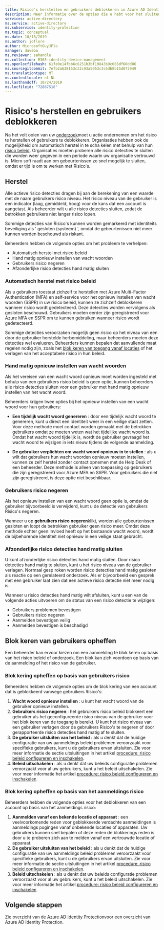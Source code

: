 ```yaml
---
title: Risico's herstellen en gebruikers deblokkeren in Azure AD Identity Protection
description: Meer informatie over de opties die u hebt voor het sluiten van actieve risico detecties.
services: active-directory
ms.service: active-directory
ms.subservice: identity-protection
ms.topic: conceptual
ms.date: 10/18/2019
ms.author: joflore
author: MicrosoftGuyJFlo
manager: daveba
ms.reviewer: sahandle
ms.collection: M365-identity-device-management
ms.openlocfilehash: 61fe0e14fbb6c6251b3bf19843b9c065df60dd86
ms.sourcegitcommit: 7efb2a638153c22c93a5053c3c6db8b15d072949
ms.translationtype: MT
ms.contentlocale: nl-NL
ms.lasthandoff: 10/24/2019
ms.locfileid: "72887518"
---
```

# <a name="remediate-risks-and-unblock-users"></a>Risico's herstellen en gebruikers deblokkeren

Na het volt ooien van uw [onderzoek](howto-identity-protection-investigate-risk.md)moet u actie ondernemen om het risico te herstellen of gebruikers te deblokkeren. Organisaties hebben ook de mogelijkheid om automatisch herstel in te scha kelen met behulp van hun [risico beleid](howto-identity-protection-configure-risk-policies.md). Organisaties moeten proberen alle risico detecties te sluiten die worden weer gegeven in een periode waarin uw organisatie vertrouwd is. Micro soft raadt aan om gebeurtenissen zo snel mogelijk te sluiten, omdat er tijd is om te werken met Risico's.

## <a name="remediation"></a>Herstel

Alle actieve risico detecties dragen bij aan de berekening van een waarde met de naam gebruikers risico niveau. Het risico niveau van de gebruiker is een indicator (laag, gemiddeld, hoog) voor de kans dat een account is aangetast. Als beheerder wilt u alle risico detecties sluiten, zodat de betrokken gebruikers niet langer risico lopen.

Sommige detecties van Risico's kunnen worden gemarkeerd met identiteits beveiliging als ' gesloten (systeem) ', omdat de gebeurtenissen niet meer kunnen worden beschouwd als riskant.

Beheerders hebben de volgende opties om het probleem te verhelpen:

- Automatisch herstel met risico beleid
- Hand matig opnieuw instellen van wacht woorden
- Gebruikers risico negeren
- Afzonderlijke risico detecties hand matig sluiten

### <a name="self-remediation-with-risk-policy"></a>Automatisch herstel met risico beleid

Als u gebruikers toestaat zichzelf te herstellen met Azure Multi-Factor Authentication (MFA) en self-service voor het opnieuw instellen van wacht woorden (SSPR) in uw risico beleid, kunnen ze zichzelf deblokkeren wanneer risico wordt gedetecteerd. Deze detecties worden vervolgens als gesloten beschouwd. Gebruikers moeten eerder zijn geregistreerd voor Azure MFA en SSPR om te kunnen gebruiken wanneer risico wordt gedetecteerd.

Sommige detecties veroorzaken mogelijk geen risico op het niveau van een door de gebruiker herstelde herbemiddeling, maar beheerders moeten deze detecties wel evalueren. Beheerders kunnen bepalen dat aanvullende maat regelen nodig zijn, zoals het [blok keren van toegang vanaf locaties](../conditional-access/howto-conditional-access-policy-location.md) of het verlagen van het acceptabele risico in hun beleid.

### <a name="manual-password-reset"></a>Hand matig opnieuw instellen van wacht woorden

Als het vereisen van een wacht woord opnieuw moet worden ingesteld met behulp van een gebruikers risico beleid is geen optie, kunnen beheerders alle risico detecties sluiten voor een gebruiker met hand matig opnieuw instellen van het wacht woord.

Beheerders krijgen twee opties bij het opnieuw instellen van een wacht woord voor hun gebruikers:

- **Een tijdelijk wacht woord genereren** : door een tijdelijk wacht woord te genereren, kunt u direct een identiteit weer in een veilige staat zetten. Voor deze methode moet contact worden gemaakt met de betrokken gebruikers omdat ze moeten weten wat het tijdelijke wacht woord is. Omdat het wacht woord tijdelijk is, wordt de gebruiker gevraagd het wacht woord te wijzigen in iets nieuw tijdens de volgende aanmelding.

- **De gebruiker verplichten om wacht woord opnieuw in te stellen** : als u wilt dat gebruikers hun wacht woorden opnieuw moeten instellen, kunnen ze zelf herstel zonder contact opnemen met de Help Desk of een beheerder. Deze methode is alleen van toepassing op gebruikers die zijn geregistreerd voor Azure MFA en SSPR. Voor gebruikers die niet zijn geregistreerd, is deze optie niet beschikbaar.

### <a name="dismiss-user-risk"></a>Gebruikers risico negeren

Als het opnieuw instellen van een wacht woord geen optie is, omdat de gebruiker bijvoorbeeld is verwijderd, kunt u de detectie van gebruikers Risico's negeren.

Wanneer u op **gebruikers risico negeren**klikt, worden alle gebeurtenissen gesloten en loopt de betrokken gebruiker geen risico meer. Omdat deze methode echter geen invloed heeft op het bestaande wacht woord, wordt de bijbehorende identiteit niet opnieuw in een veilige staat gebracht. 

### <a name="close-individual-risk-detections-manually"></a>Afzonderlijke risico detecties hand matig sluiten

U kunt afzonderlijke risico detecties hand matig sluiten. Door risico detecties hand matig te sluiten, kunt u het risico niveau van de gebruiker verlagen. Normaal gesp roken worden risico detecties hand matig gesloten als reactie op een gerelateerd onderzoek. Als er bijvoorbeeld een gesprek met een gebruiker laat zien dat een actieve risico detectie niet meer nodig is. 
 
Wanneer u risico detecties hand matig wilt afsluiten, kunt u een van de volgende acties uitvoeren om de status van een risico detectie te wijzigen:

- Gebruikers problemen bevestigen
- Gebruikers risico negeren
- Aanmelden bevestigen veilig
- Aanmelden bevestigen is beschadigd

## <a name="unblocking-users"></a>Blok keren van gebruikers opheffen

Een beheerder kan ervoor kiezen om een aanmelding te blok keren op basis van het risico beleid of onderzoek. Een blok kan zich voordoen op basis van de aanmelding of het risico van de gebruiker.

### <a name="unblocking-based-on-user-risk"></a>Blok kering opheffen op basis van gebruikers risico

Beheerders hebben de volgende opties om de blok kering van een account dat is geblokkeerd vanwege gebruikers Risico's:

1. **Wacht woord opnieuw instellen** : u kunt het wacht woord van de gebruiker opnieuw instellen.
1. **Gebruikers risico negeren** : het gebruikers risico beleid blokkeert een gebruiker als het geconfigureerde risico niveau van de gebruiker voor het blok keren van de toegang is bereikt. U kunt het risico niveau van een gebruiker verlagen door de gebruikers Risico's te negeren of door gerapporteerde risico detecties hand matig af te sluiten.
1. **De gebruiker uitsluiten van het beleid** : als u denkt dat de huidige configuratie van uw aanmeldings beleid problemen veroorzaakt voor specifieke gebruikers, kunt u de gebruikers ervan uitsluiten. Zie voor meer informatie de sectie uitsluitingen in het artikel [procedure: risico beleid configureren en inschakelen](howto-identity-protection-configure-risk-policies.md#exclusions).
1. **Beleid uitschakelen** : als u denkt dat uw beleids configuratie problemen veroorzaakt voor al uw gebruikers, kunt u het beleid uitschakelen. Zie voor meer informatie het artikel [procedure: risico beleid configureren en inschakelen](howto-identity-protection-configure-risk-policies.md).

### <a name="unblocking-based-on-sign-in-risk"></a>Blok kering opheffen op basis van het aanmeldings risico

Beheerders hebben de volgende opties voor het deblokkeren van een account op basis van het aanmeldings risico:

1. **Aanmelden vanaf een bekende locatie of apparaat** : een veelvoorkomende reden voor geblokkeerde verdachte aanmeldingen is aanmeldings pogingen vanaf onbekende locaties of apparaten. Uw gebruikers kunnen snel bepalen of deze reden de blokkerings reden is door u te proberen zich aan te melden vanaf een vertrouwde locatie of apparaat.
1. **De gebruiker uitsluiten van het beleid** : als u denkt dat de huidige configuratie van uw aanmeldings beleid problemen veroorzaakt voor specifieke gebruikers, kunt u de gebruikers ervan uitsluiten. Zie voor meer informatie de sectie uitsluitingen in het artikel [procedure: risico beleid configureren en inschakelen](howto-identity-protection-configure-risk-policies.md#exclusions).
1. **Beleid uitschakelen** : als u denkt dat uw beleids configuratie problemen veroorzaakt voor al uw gebruikers, kunt u het beleid uitschakelen. Zie voor meer informatie het artikel [procedure: risico beleid configureren en inschakelen](howto-identity-protection-configure-risk-policies.md).

## <a name="next-steps"></a>Volgende stappen

Zie overzicht van de [Azure AD Identity Protection](overview-identity-protection.md)voor een overzicht van Azure AD Identity Protection.
